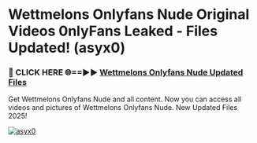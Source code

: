 # Wettmelons Onlyfans Nude Original Videos 0nlyFans Leaked - Files Updated! (asyx0)

<h3>🔴 CLICK HERE 🌐==►► <a href="https://tinyurl.com/x26r9saj" rel="nofollow">Wettmelons Onlyfans Nude Updated Files</a></h3>

Get Wettmelons Onlyfans Nude and all content. Now you can access all videos and pictures of Wettmelons Onlyfans Nude. New Updated Files 2025!

[![asyx0](https://i.imgur.com/LkgZPqh.gif)](https://tinyurl.com/x26r9saj)

